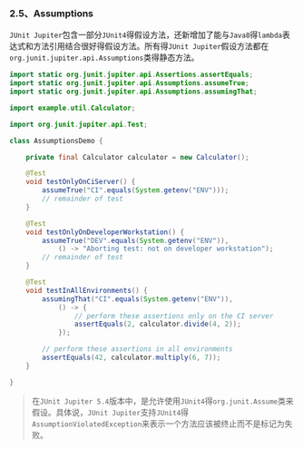 ### 2.5、Assumptions

`JUnit Jupiter`包含一部分`JUnit4`得假设方法，还新增加了能与`Java8`得`lambda`表达式和方法引用结合很好得假设方法。所有得`JUnit Jupiter`假设方法都在`org.junit.jupiter.api.Assumptions`类得静态方法。

```java
import static org.junit.jupiter.api.Assertions.assertEquals;
import static org.junit.jupiter.api.Assumptions.assumeTrue;
import static org.junit.jupiter.api.Assumptions.assumingThat;

import example.util.Calculator;

import org.junit.jupiter.api.Test;

class AssumptionsDemo {

    private final Calculator calculator = new Calculator();

    @Test
    void testOnlyOnCiServer() {
        assumeTrue("CI".equals(System.getenv("ENV")));
        // remainder of test
    }

    @Test
    void testOnlyOnDeveloperWorkstation() {
        assumeTrue("DEV".equals(System.getenv("ENV")),
            () -> "Aborting test: not on developer workstation");
        // remainder of test
    }

    @Test
    void testInAllEnvironments() {
        assumingThat("CI".equals(System.getenv("ENV")),
            () -> {
                // perform these assertions only on the CI server
                assertEquals(2, calculator.divide(4, 2));
            });

        // perform these assertions in all environments
        assertEquals(42, calculator.multiply(6, 7));
    }

}
```

> 在`JUnit Jupiter 5.4`版本中，是允许使用`JUnit4`得`org.junit.Assume`类来假设。具体说，`JUnit Jupiter`支持`JUnit4`得`AssumptionViolatedException`来表示一个方法应该被终止而不是标记为失败。